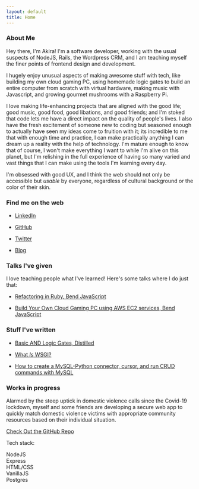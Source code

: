 ```yaml
---
layout: default
title: Home
---
```


### About Me

Hey there, I'm Akira! I'm a software developer, working with the usual suspects of NodeJS, Rails, the Wordpress CRM, and I am teaching myself the finer points of frontend design and development.  

I hugely enjoy unusual aspects of making awesome stuff with tech, like building my own cloud gaming PC, using homemade logic gates to build an entire computer from scratch with virtual hardware, making music with Javascript, and growing gourmet mushrooms with a Raspberry Pi.  

I love making life-enhancing projects that are aligned with the good life; good music, good food, good libations, and good friends; and I'm stoked that code lets me have a direct impact on the quality of people's lives. I also have the fresh excitement of someone new to coding but seasoned enough to actually have seen my ideas come to fruition with it; its incredible to me that with enough time and practice, I can make practically anything I can dream up a reality with the help of technology.  I'm mature enough to know that of course, I won't make everything I want to while I'm alive on this planet, but I'm relishing in the full experience of having so many varied and vast things that I can make using the tools I'm learning every day.  

I'm obsessed with good UX, and I think the web should not only be accessible but *usable* by everyone, regardless of cultural background or the color of their skin.


### Find me on the web

- [LinkedIn](https://www.linkedin.com/in/akirabrand/)

- [GitHub](https://www.github.com/akirabrand)

- [Twitter](https://www.twitter.com/AkiraMakes)

- [Blog](https://www.medium.com/@akirabrand)

### Talks I've given

I love teaching people what I've learned! Here's some talks where I do just that:

- [Refactoring in Ruby, Bend JavaScript](https://youtu.be/oii16rgOOYw?t=258)

- [Build Your Own Cloud Gaming PC using AWS EC2 services, Bend JavaScript](https://medium.com/@akirabrand/build-a-gaming-pc-w-aws-5e68e7cd207c)

### Stuff I've written

- [Basic AND Logic Gates, Distilled](https://medium.com/@akirabrand/basic-and-logic-gates-distilled-c404f18a3d43)

- [What *Is* WSGI?](https://medium.com/@akirabrand/what-is-wsgi-9835bf08ed7b)

- [How to create a MySQL-Python connector, cursor, and run CRUD commands with MySQL](https://medium.com/@akirabrand/internship-day-four-command-line-queries-to-create-mysql-python-connector-cursor-and-run-crud-ce978d2f227f)

### Works in progress

Alarmed by the steep uptick in domestic violence calls since the Covid-19 lockdown, myself and some friends are developing a secure
web app to quickly match domestic violence victims with appropriate community resources based on their individual situation.  

[Check Out the GitHub Repo](https://github.com/Haven-App/haven-backend)

Tech stack:  

NodeJS  
Express  
HTML/CSS  
VanillaJS  
Postgres  
